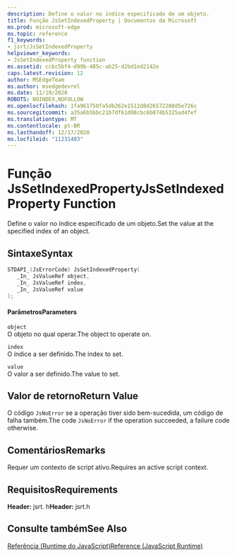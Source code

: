 ```yaml
---
description: Define o valor no índice especificado de um objeto.
title: Função JsSetIndexedProperty | Documentos da Microsoft
ms.prod: microsoft-edge
ms.topic: reference
f1_keywords:
- jsrt/JsSetIndexedProperty
helpviewer_keywords:
- JsSetIndexedProperty function
ms.assetid: ccbc5bf4-d99b-485c-ab25-d2bd1ed2142e
caps.latest.revision: 12
author: MSEdgeTeam
ms.author: msedgedevrel
ms.date: 11/19/2020
ROBOTS: NOINDEX,NOFOLLOW
ms.openlocfilehash: 1fa961750fa5db262e1512d8d26572280d5e726c
ms.sourcegitcommit: a35a6b5bbc21b7df61d08cbc6b074b5325ad4fef
ms.translationtype: MT
ms.contentlocale: pt-BR
ms.lasthandoff: 12/17/2020
ms.locfileid: "11231403"
---
```

# <span data-ttu-id="cbe2d-103">Função JsSetIndexedProperty</span><span class="sxs-lookup"><span data-stu-id="cbe2d-103">JsSetIndexedProperty Function</span></span>

<span data-ttu-id="cbe2d-104">Define o valor no índice especificado de um objeto.</span><span class="sxs-lookup"><span data-stu-id="cbe2d-104">Set the value at the specified index of an object.</span></span>  
  
## <span data-ttu-id="cbe2d-105">Sintaxe</span><span class="sxs-lookup"><span data-stu-id="cbe2d-105">Syntax</span></span>  
  
```cpp  
STDAPI_(JsErrorCode) JsSetIndexedProperty(  
   _In_ JsValueRef object,  
   _In_ JsValueRef index,  
   _In_ JsValueRef value  
);  
```  
  
#### <span data-ttu-id="cbe2d-106">Parâmetros</span><span class="sxs-lookup"><span data-stu-id="cbe2d-106">Parameters</span></span>  
 `object`  
 <span data-ttu-id="cbe2d-107">O objeto no qual operar.</span><span class="sxs-lookup"><span data-stu-id="cbe2d-107">The object to operate on.</span></span>  
  
 `index`  
 <span data-ttu-id="cbe2d-108">O índice a ser definido.</span><span class="sxs-lookup"><span data-stu-id="cbe2d-108">The index to set.</span></span>  
  
 `value`  
 <span data-ttu-id="cbe2d-109">O valor a ser definido.</span><span class="sxs-lookup"><span data-stu-id="cbe2d-109">The value to set.</span></span>  
  
## <span data-ttu-id="cbe2d-110">Valor de retorno</span><span class="sxs-lookup"><span data-stu-id="cbe2d-110">Return Value</span></span>  
 <span data-ttu-id="cbe2d-111">O código `JsNoError` se a operação tiver sido bem-sucedida, um código de falha também.</span><span class="sxs-lookup"><span data-stu-id="cbe2d-111">The code `JsNoError` if the operation succeeded, a failure code otherwise.</span></span>  
  
## <span data-ttu-id="cbe2d-112">Comentários</span><span class="sxs-lookup"><span data-stu-id="cbe2d-112">Remarks</span></span>  
 <span data-ttu-id="cbe2d-113">Requer um contexto de script ativo.</span><span class="sxs-lookup"><span data-stu-id="cbe2d-113">Requires an active script context.</span></span>  
  
## <span data-ttu-id="cbe2d-114">Requisitos</span><span class="sxs-lookup"><span data-stu-id="cbe2d-114">Requirements</span></span>  
 <span data-ttu-id="cbe2d-115">**Header:** jsrt. h</span><span class="sxs-lookup"><span data-stu-id="cbe2d-115">**Header:** jsrt.h</span></span>  
  
## <span data-ttu-id="cbe2d-116">Consulte também</span><span class="sxs-lookup"><span data-stu-id="cbe2d-116">See Also</span></span>  
 [<span data-ttu-id="cbe2d-117">Referência (Runtime do JavaScript)</span><span class="sxs-lookup"><span data-stu-id="cbe2d-117">Reference (JavaScript Runtime)</span></span>](../chakra-hosting/reference-javascript-runtime.md)
